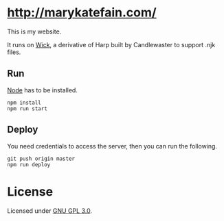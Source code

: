 # http://marykatefain.com/
This is my website.

It runs on [Wick](https://notabug.org/candlewaster/wick), a derivative of Harp built by Candlewaster to support .njk files.

Run
---
[Node](https://nodejs.org/) has to be installed.
```
npm install
npm run start
```

Deploy
------
You need credentials to access the server, then you can run the following.
```
git push origin master
npm run deploy
```

License
=======
Licensed under [GNU GPL 3.0](https://www.gnu.org/licenses/gpl-3.0.en.html).
